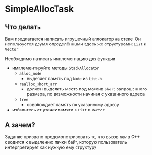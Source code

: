 # SimpleAllocTask

## Что делать

Вам предлагается написать игрушечный аллокатор на стеке. Он используется двумя определёнными здесь же структурами: `List` и `Vector`.

Необходимо написать имплементацию для функций
* имплементируйте методы `StackAllocator`
    * `alloc_node`
        * выделяет память под `Node` из `List.h`
    * `realloc_short_arr`
        * должен выделить место под массив `short` запрошенного размера, по возможности начиная с указанного адреса
    * `free`
        * освобождает память по указанному адресу
* избавьтесь от утечек памяти в `List` и  `Vector`

## А зачем?

Задание призвано продемонстрировать то, что вызов `new` в C++ сводится к выделению пачки байт, которую пользователь интерпретирует как нужную ему структуру
